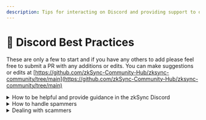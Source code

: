 ```yaml
---
description: Tips for interacting on Discord and providing support to others
---
```


# 🤝 Discord Best Practices

These are only a few to start and if you have any others to add please feel free to submit a PR with any additions or edits. You can make suggestions or edits at [https://github.com/zkSync-Community-Hub/zksync-community/tree/main](https://github.com/zkSync-Community-Hub/zksync-community/tree/main)

<details>

<summary>How to be helpful and provide guidance in the zkSync Discord</summary>

1. Interact with kindness and a welcoming tone to make every user feel supported and valued in our community.
2. Treat every question with patience and understanding, acknowledging the diverse levels of experience within our community.
3. Only respond to questions if you're sure of the answer. If unsure, either research the topic, let someone else answer, or seek assistance from a ZK Success member if the question remains unanswered.
4. Contribute to a discussion only if you have additional relevant information or a different perspective, avoiding repetition of already provided answers.
5. Do not post about things not related to Zksync in any of the community servers.

</details>

<details>

<summary>How to handle spammers</summary>

If you see messages like "hh," "hu," "great," or "ok" that don't contribute to the conversation, those are likely spammers. With a community this large, some spam is unavoidable. Instead, keep contributing positively to the community.&#x20;

For severe spamming incidents, report them and let the moderation team handle it. Focus on what really matters: building a great community.

</details>

<details>

<summary>Dealing with scammers</summary>

Reporting scams is important to keep Discord safe from fraudsters, hence why it is an essential role of ZK Success. Below are the steps on how to report a scam:

1. **Identify the scam:** the first part of reporting a scam is identifying it. Scams can take many forms, including phishing links, fraudulent Discord invite links, scammers requesting DM, or even impostors posing as support, team members or moderators.
2. **Report it:**
   1. Find and copy the Discord ID of the fraudster.&#x20;
      * You can find it by ‘right clicking’ on their name and clicking on ‘Copy USER ID’.
   2. Post the User ID in the #report-scam channel and a give a short description of how they tried to scamm. Try to be clear and precise in your description.&#x20;
      * Feel free to tag the moderators in your scam report so they can eliminate the scam as fast as possible.&#x20;
   3. Add a direct link to the scam message if it has not been deleted already.

### _Example:_

![](<../.gitbook/assets/image (1).png>)

</details>

